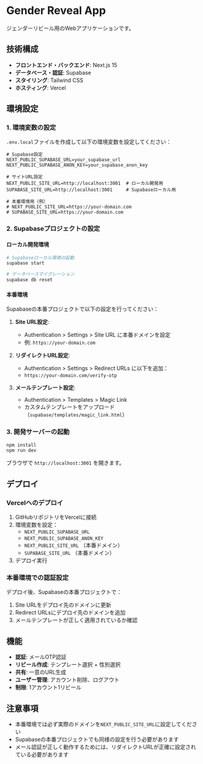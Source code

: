 # Gender Reveal App

ジェンダーリビール用のWebアプリケーションです。

## 技術構成

- **フロントエンド・バックエンド**: Next.js 15
- **データベース・認証**: Supabase
- **スタイリング**: Tailwind CSS
- **ホスティング**: Vercel

## 環境設定

### 1. 環境変数の設定

`.env.local`ファイルを作成して以下の環境変数を設定してください：

```env
# Supabase設定
NEXT_PUBLIC_SUPABASE_URL=your_supabase_url
NEXT_PUBLIC_SUPABASE_ANON_KEY=your_supabase_anon_key

# サイトURL設定
NEXT_PUBLIC_SITE_URL=http://localhost:3001  # ローカル開発用
SUPABASE_SITE_URL=http://localhost:3001     # Supabaseローカル用

# 本番環境用（例）
# NEXT_PUBLIC_SITE_URL=https://your-domain.com
# SUPABASE_SITE_URL=https://your-domain.com
```

### 2. Supabaseプロジェクトの設定

#### ローカル開発環境

```bash
# Supabaseローカル環境の起動
supabase start

# データベースマイグレーション
supabase db reset
```

#### 本番環境

Supabaseの本番プロジェクトで以下の設定を行ってください：

1. **Site URL設定**: 
   - Authentication > Settings > Site URL に本番ドメインを設定
   - 例: `https://your-domain.com`

2. **リダイレクトURL設定**:
   - Authentication > Settings > Redirect URLs に以下を追加：
   - `https://your-domain.com/verify-otp`

3. **メールテンプレート設定**:
   - Authentication > Templates > Magic Link
   - カスタムテンプレートをアップロード（`supabase/templates/magic_link.html`）

### 3. 開発サーバーの起動

```bash
npm install
npm run dev
```

ブラウザで `http://localhost:3001` を開きます。

## デプロイ

### Vercelへのデプロイ

1. GitHubリポジトリをVercelに接続
2. 環境変数を設定：
   - `NEXT_PUBLIC_SUPABASE_URL`
   - `NEXT_PUBLIC_SUPABASE_ANON_KEY` 
   - `NEXT_PUBLIC_SITE_URL` （本番ドメイン）
   - `SUPABASE_SITE_URL` （本番ドメイン）
3. デプロイ実行

### 本番環境での認証設定

デプロイ後、Supabaseの本番プロジェクトで：

1. Site URLをデプロイ先のドメインに更新
2. Redirect URLsにデプロイ先のドメインを追加
3. メールテンプレートが正しく適用されているか確認

## 機能

- **認証**: メールOTP認証
- **リビール作成**: テンプレート選択 + 性別選択
- **共有**: 一意のURL生成
- **ユーザー管理**: アカウント削除、ログアウト
- **制限**: 1アカウント1リビール

## 注意事項

- 本番環境では必ず実際のドメインを`NEXT_PUBLIC_SITE_URL`に設定してください
- Supabaseの本番プロジェクトでも同様の設定を行う必要があります
- メール認証が正しく動作するためには、リダイレクトURLが正確に設定されている必要があります